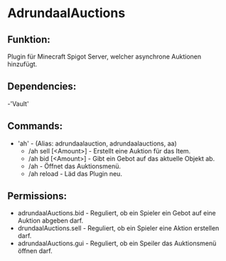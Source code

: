 # AdrundaalAuctions

## Funktion:
Plugin für Minecraft Spigot Server, welcher asynchrone Auktionen hinzufügt.

## Dependencies:
-'Vault'

## Commands:
- 'ah' - (Alias: adrundaalauction, adrundaalauctions, aa)
  - /ah sell <Price> \[\<Amount\>\]  - Erstellt eine Auktion für das Item.
  - /ah bid <Price> \[\<Amount\>\]   - Gibt ein Gebot auf das aktuelle Objekt ab.
  - /ah                          - Öffnet das Auktionsmenü.
  - /ah reload                   - Läd das Plugin neu.

## Permissions:

- adrundaalAuctions.bid - Reguliert, ob ein Spieler ein Gebot auf eine Auktion abgeben darf.
- drundaalAuctions.sell - Reguliert, ob ein Spieler eine Aktion erstellen darf.
- adrundaalAuctions.gui - Reguliert, ob ein Speiler das Auktionsmenü öffnen darf.
